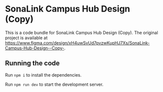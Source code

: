 
  # SonaLink Campus Hub Design (Copy)

  This is a code bundle for SonaLink Campus Hub Design (Copy). The original project is available at https://www.figma.com/design/xH4uwSvUd7pvzwKupHJ7Xs/SonaLink-Campus-Hub-Design--Copy-.

  ## Running the code

  Run `npm i` to install the dependencies.

  Run `npm run dev` to start the development server.
  
